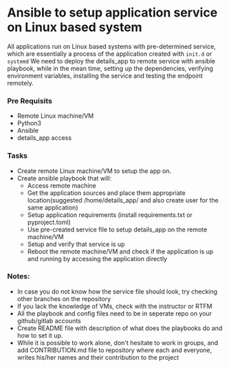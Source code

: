 # Ansible to setup application service on Linux based system

All applications run on Linux based systems with pre-determined service, which are essentially a process of the application created with `init.d` or `systemd`
We need to deploy the details_app to remote service with ansible playbook, while in the mean time, setting up the dependencies, verifying environment variables, installing the service and testing the endpoint remotely.

### Pre Requisits

- Remote Linux machine/VM
- Python3
- Ansible
- details_app access

### Tasks

- Create remote Linux machine/VM to setup the app on.
- Create ansible playbook that will:
    - Access remote machine
    - Get the application sources and place them appropriate location(suggested /home/details_app/ and also create user for the same application)
    - Setup application requirements (install requirements.txt or pyproject.toml)
    - Use pre-created service file to setup details_app on the remote machine/VM
    - Setup and verify that service is up
    - Reboot the remote machine/VM and check if the application is up and running by accessing the application directly

### Notes:

- In case you do not know how the service file should look, try checking other branches on the repository
- If you lack the knowledge of VMs, check with the instructor or RTFM
- All the playbook and config files need to be in seperate repo on your github/gitlab accounts
- Create README file with description of what does the playbooks do and how to set it up.
- While it is possible to work alone, don't hesitate to work in groups, and add CONTRIBUTION.md file to repository where each and everyone, writes his/her names and their contribution to the project